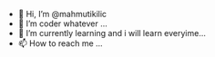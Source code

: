 - 👋 Hi, I’m @mahmutikilic
- 👀 I’m coder whatever ...
- 🌱 I’m currently learning and i will learn everyime...
- 📫 How to reach me ...

<!---
mahmutikilic/mahmutikilic is a ✨ special ✨ repository because its `README.md` (this file) appears on your GitHub profile.
You can click the Preview link to take a look at your changes.
--->
